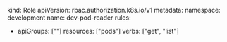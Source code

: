 kind: Role
apiVersion: rbac.authorization.k8s.io/v1
metadata:
  namespace: development
  name: dev-pod-reader
rules:
- apiGroups: [""]
  resources: ["pods"]
  verbs: ["get", "list"]
